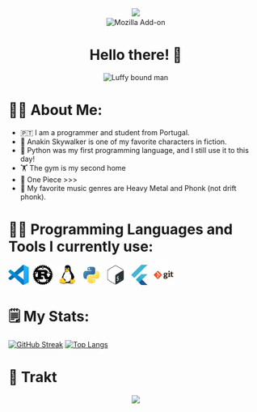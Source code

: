 <div id="header" align="center">
  <img src="https://media.giphy.com/media/kB3c7Gm4OXGNO/giphy.gif" width="600"/>
</div>


<div id="badges" align="center">
  <img alt="Mozilla Add-on" src="https://img.shields.io:/amo/stars/me?color=%23FFFFFF&label=life%20experience&style=for-the-badge"> 
  
  <h1>Hello there! 👾</h1>
  
  <img alt="Luffy bound man" src="https://media.tenor.com/JsUuJJrIB0oAAAAd/monkey-d-luffy-luffy-smile.gif" width=600> 
</div>

# 🕵️‍♂️ About Me: 
* 🇵🇹 I am a programmer and student from Portugal.
* 🚀 Anakin Skywalker is one of my favorite characters in fiction.
* 🐍 Python was my first programming language, and I still use it to this day!
* 🏋️ The gym is my second home 
* 👹 One Piece >>>
* 🎵 My favorite music genres are Heavy Metal and Phonk (not drift phonk).

# 👨‍💻 Programming Languages and Tools I currently use:
<div id="tools">
    <img src="https://github.com/devicons/devicon/blob/master/icons/vscode/vscode-original.svg" title="VS Code" alt="VS Code" width="40" height="40"/>&nbsp;  
    <img src="https://github.com/devicons/devicon/blob/master/icons/rust/rust-plain.svg" title="Rust" alt="Rust" width="40" height="40"/>&nbsp;  
    <img src="https://github.com/devicons/devicon/blob/master/icons/linux/linux-original.svg" title="Linux" alt="Linux" width="40" height="40"/>&nbsp;
    <img src="https://github.com/devicons/devicon/blob/master/icons/python/python-original.svg" title="Python" alt="Python" width="40" height="40"/>&nbsp;
    <img src="https://github.com/devicons/devicon/blob/master/icons/bash/bash-original.svg" title="Bash" alt="Bash" width="40" height="40"/>&nbsp;
    <img src="https://github.com/devicons/devicon/blob/master/icons/flutter/flutter-original.svg" title="Flutter" alt="Flutter" width="40" height="40"/>&nbsp;
    <img src="https://github.com/devicons/devicon/blob/master/icons/git/git-original-wordmark.svg" title="Git" **alt="Git" width="40" height="40"/>
</div>

# 🗒️ My Stats:
[![GitHub Streak](http://github-readme-streak-stats.herokuapp.com?user=nordic16&theme=dark&background=000000)](https://git.io/streak-stats)
[![Top Langs](https://github-readme-stats.vercel.app/api/top-langs/?username=nordic16&layout=compact&theme=vision-friendly-dark)](https://github.com/anuraghazra/github-readme-stats)

# 🎥 Trakt
<div align="center">
  <a href="https://trakt.tv/users/nordic16"><img src="https://trakt-widgets.herokuapp.com/nordic16/watched/card" width="auto" height="300px"></a>
</div>
